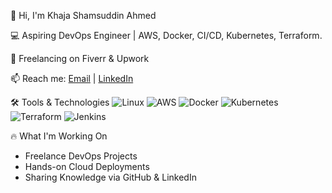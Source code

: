 👋 Hi, I'm Khaja Shamsuddin Ahmed


💻 Aspiring DevOps Engineer | AWS, Docker, CI/CD, Kubernetes, Terraform. 

🚀 Freelancing on Fiverr & Upwork  

📫 Reach me: [Email](mailto:k.shamsuddin.a@gmail.com) | [LinkedIn](https://www.linkedin.com/in/khaja-shamsuddin-ahmed)


 🛠️ Tools & Technologies
![Linux](https://img.shields.io/badge/Linux-FCC624?logo=linux&logoColor=black)
![AWS](https://img.shields.io/badge/AWS-232F3E?logo=amazonaws)
![Docker](https://img.shields.io/badge/Docker-2496ED?logo=docker)
![Kubernetes](https://img.shields.io/badge/Kubernetes-326CE5?logo=kubernetes)
![Terraform](https://img.shields.io/badge/Terraform-7B42BC?logo=terraform)
![Jenkins](https://img.shields.io/badge/Jenkins-D24939?logo=jenkins&logoColor=white)


🔥 What I'm Working On
- Freelance DevOps Projects
- Hands-on Cloud Deployments
- Sharing Knowledge via GitHub & LinkedIn


